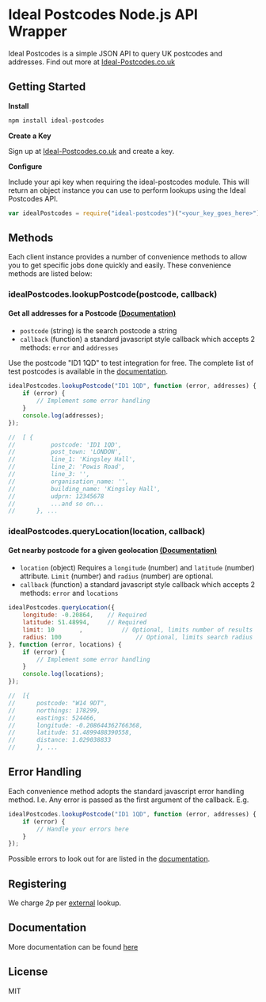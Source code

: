 # Ideal Postcodes Node.js API Wrapper

Ideal Postcodes is a simple JSON API to query UK postcodes and addresses. Find out more at [Ideal-Postcodes.co.uk](https://ideal-postcodes.co.uk/)

## Getting Started

**Install**

```bash
npm install ideal-postcodes
```

**Create a Key**

Sign up at [Ideal-Postcodes.co.uk](https://ideal-postcodes.co.uk) and create a key.

**Configure**

Include your api key when requiring the ideal-postcodes module. This will return an object instance you can use to perform lookups using the Ideal Postcodes API.

```javascript
var idealPostcodes = require("ideal-postcodes")("<your_key_goes_here>")
```

## Methods

Each client instance provides a number of convenience methods to allow you to get specific jobs done quickly and easily. These convenience methods are listed below:

### idealPostcodes.lookupPostcode(postcode, callback)

#### Get all addresses for a Postcode [(Documentation)](https://ideal-postcodes.co.uk/documentation/postcodes#postcode)

- `postcode` (string) is the search postcode a string
- `callback` (function) a standard javascript style callback which accepts 2 methods: `error` and `addresses`

Use the postcode "ID1 1QD" to test integration for free. The complete list of test postcodes is available in the [documentation](https://ideal-postcodes/documentation/postcodes).

```javascript
idealPostcodes.lookupPostcode("ID1 1QD", function (error, addresses) {
	if (error) {
		// Implement some error handling
	} 
	console.log(addresses); 	
});

//	[ {
//			postcode: 'ID1 1QD',
//			post_town: 'LONDON',
//			line_1: 'Kingsley Hall',
//			line_2: 'Powis Road',
//			line_3: '', 
//			organisation_name: '',
//			building_name: 'Kingsley Hall',
//			udprn: 12345678 
// 			...and so on...
//		}, ...
```

### idealPostcodes.queryLocation(location, callback)

#### Get nearby postcode for a given geolocation [(Documentation)](https://ideal-postcodes.co.uk/documentation/postcodes#lonlat)

- `location` (object) Requires a `longitude` (number) and `latitude` (number) attribute. `Limit` (number) and `radius` (number) are optional.
- `callback` (function) a standard javascript style callback which accepts 2 methods: `error` and `locations`

```javascript
idealPostcodes.queryLocation({
	longitude: -0.20864,	// Required
	latitude: 51.48994,		// Required
	limit: 10 		, 			// Optional, limits number of results
	radius:	100						// Optional, limits search radius
}, function (error, locations) {
	if (error) {
		// Implement some error handling
	} 
	console.log(locations); 	
});

//	[{
// 		postcode: "W14 9DT",
// 		northings: 178299,
// 		eastings: 524466,
// 		longitude: -0.208644362766368,
// 		latitude: 51.4899488390558,
// 		distance: 1.029038833
// 		}, ...
```

## Error Handling

Each convenience method adopts the standard javascript error handling method. I.e. Any error is passed as the first argument of the callback. E.g.

```javascript
idealPostcodes.lookupPostcode("ID1 1QD", function (error, addresses) {
	if (error) {
		// Handle your errors here
	} 
});
```

Possible errors to look out for are listed in the [documentation](https://ideal-postcodes.co.uk/documentation/response-codes).

## Registering

We charge _2p_ per [external](https://ideal-postcodes.co.uk/termsandconditions#external) lookup.

## Documentation
More documentation can be found [here](https://ideal-postcodes.co.uk/documentation/node-js)

## License

MIT